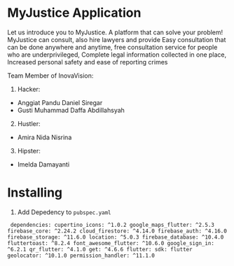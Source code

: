 # MyJustice Application

Let us introduce you to MyJustice. A platform that can solve your problem! MyJustice can consult, also hire lawyers and provide Easy consultation that can be done anywhere and anytime, free consultation service for people who are underprivileged, Complete legal information collected in one place, Increased personal safety and ease of reporting crimes

Team Member of InovaVision:
1. Hacker:
- Anggiat Pandu Daniel Siregar
- Gusti Muhammad Daffa Abdillahsyah
2. Hustler:
- Amira Nida Nisrina
3. Hipster:
- Imelda Damayanti

# Installing

1. Add Depedency to `pubspec.yaml`

``
dependencies:
  cupertino_icons: ^1.0.2
  google_maps_flutter: ^2.5.3
  firebase_core: ^2.24.2
  cloud_firestore: ^4.14.0
  firebase_auth: ^4.16.0
  firebase_storage: ^11.6.0
  location: ^5.0.3
  firebase_database: ^10.4.0
  fluttertoast: ^8.2.4
  font_awesome_flutter: ^10.6.0
  google_sign_in: ^6.2.1
  qr_flutter: ^4.1.0
  get: ^4.6.6
  flutter:
    sdk: flutter
  geolocator: ^10.1.0
  permission_handler: ^11.1.0``



